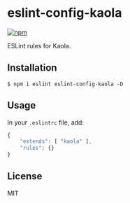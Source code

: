 # eslint-config-kaola

[![npm](https://img.shields.io/npm/v/eslint-config-kaola.svg?style=flat-square)]()

ESLint rules for Kaola.

## Installation

`$ npm i eslint eslint-config-kaola -D`

## Usage

In your `.eslintrc` file, add:

```js
{
    "extends": [ "kaola" ],
    "rules": {}
}
```

## License

MIT
